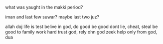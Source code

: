 what was yaught in the makki period?

iman
and last few suwar?
maybe last two juz?

allah
doj
life is test
belive in god, do good be good
dont lie, cheat, steal
be good to family
work hard
trust god, rely ohn god
zeek help only from god, dua